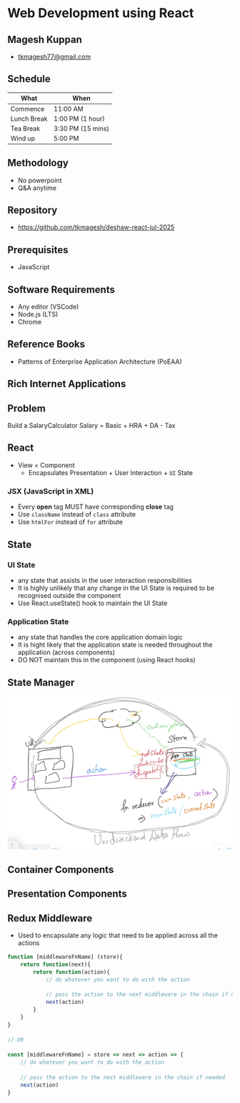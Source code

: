 # Web Development using React

## Magesh Kuppan
- tkmagesh77@gmail.com

## Schedule
| What | When |
| ---- | ---- |
| Commence | 11:00 AM |
| Lunch Break | 1:00 PM (1 hour) |
| Tea Break | 3:30 PM (15 mins) |
| Wind up   | 5:00 PM |

## Methodology
- No powerpoint
- Q&A anytime

## Repository
- https://github.com/tkmagesh/deshaw-react-jul-2025

## Prerequisites
- JavaScript

## Software Requirements
- Any editor (VSCode)
- Node.js (LTS)
- Chrome

## Reference Books
- Patterns of Enterprise Application Architecture (PoEAA)

## Rich Internet Applications

## Problem
Build a SalaryCalculator
    Salary = Basic + HRA + DA - Tax

## React
- View = Component
    - Encapsulates Presentation + User Interaction + `UI` State

### JSX (JavaScript in XML)
- Every **open** tag MUST have corresponding **close** tag
- Use `className` instead of `class` attribute
- Use `htmlFor` instead of `for` attribute

## State
### UI State
- any state that assists in the user interaction responsibilities
- It is highly unlikely that any change in the UI State is required to be recognised outside the component
- Use React.useState() hook to maintain the UI State

### Application State
- any state that handles the core application domain logic
- It is hight likely that the application state is needed throughout the application (across components)
- DO NOT maintain this in the component (using React hooks)

## State Manager
![image](./images/udf.png)

## Container Components
## Presentation Components

## Redux Middleware
- Used to encapsulate any logic that need to be applied across all the actions
```js
function [middlewareFnName] (store){
    return function(next){
        return function(action){
            // do whatever you want to do with the action

            // pass the action to the next middleware in the chain if needed
            next(action)
        }
    }
}

// OR

const [middlewareFnName] = store => next => action => {
    // do whatever you want to do with the action

    // pass the action to the next middleware in the chain if needed
    next(action)
}
```

